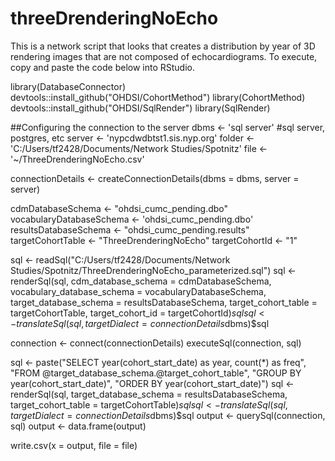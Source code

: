 # threeDrenderingNoEcho
This is a network script that looks that creates a distribution by year of 3D rendering images that are not composed of echocardiograms. To execute, copy and paste the code below into RStudio. 


library(DatabaseConnector)
devtools::install_github("OHDSI/CohortMethod")
library(CohortMethod)
devtools::install_github("OHDSI/SqlRender")
library(SqlRender)

##Configuring the connection to the server
dbms <- 'sql server' #sql server, postgres, etc
server <- 'nypcdwdbtst1.sis.nyp.org'
folder <- 'C:/Users/tf2428/Documents/Network Studies/Spotnitz'
file <- '~/ThreeDrenderingNoEcho.csv'

connectionDetails <- createConnectionDetails(dbms = dbms,
                                             server = server)

cdmDatabaseSchema <- "ohdsi_cumc_pending.dbo"
vocabularyDatabaseSchema <- 'ohdsi_cumc_pending.dbo'
resultsDatabaseSchema <- "ohdsi_cumc_pending.results"
targetCohortTable <- "ThreeDrenderingNoEcho"
targetCohortId <- "1"



sql <- readSql("C:/Users/tf2428/Documents/Network Studies/Spotnitz/ThreeDrenderingNoEcho_parameterized.sql")
sql <- renderSql(sql, cdm_database_schema = cdmDatabaseSchema, vocabulary_database_schema = vocabularyDatabaseSchema,
                 target_database_schema = resultsDatabaseSchema, target_cohort_table = targetCohortTable, target_cohort_id = targetCohortId)$sql
sql <- translateSql(sql, targetDialect = connectionDetails$dbms)$sql

connection <- connect(connectionDetails)
executeSql(connection, sql)


sql <- paste("SELECT year(cohort_start_date) as year, count(*) as freq",
             "FROM @target_database_schema.@target_cohort_table",
             "GROUP BY year(cohort_start_date)",
             "ORDER BY year(cohort_start_date)")
sql <- renderSql(sql, target_database_schema = resultsDatabaseSchema, target_cohort_table = targetCohortTable)$sql
sql <- translateSql(sql, targetDialect = connectionDetails$dbms)$sql
output <- querySql(connection, sql)
output <- data.frame(output)

write.csv(x = output, file = file)

